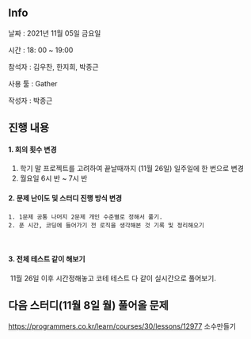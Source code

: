 ## Info

날짜  : 2021년 11월 05일 금요일

시간 : 18: 00 ~  19:00

참석자 : 김우찬, 한지희, 박종근

사용 툴 : Gather

작성자 : 박종근



## 진행 내용

#### 1.  회의 횟수 변경

1. 학기 말 프로젝트를 고려하여 끝날때까지 (11월 26일) 일주일에 한 번으로 변경
2. 월요일 6시 반 ~ 7시 반



#### 2.  문제 난이도 및 스터디 진행 방식 변경

	1. 1문제 공통 나머지 2문제 개인 수준별로 정해서 풀기.
 	2. 푼 시간, 코딩에 들어가기 전 로직을 생각해본 것 기록 및 정리해오기

​	

#### 3.  전체 테스트 같이 해보기

​	11월 26일 이후 시간정해놓고 코테 테스트 다 같이 실시간으로 풀어보기.



## 다음 스터디(11월 8일 월) 풀어올 문제

https://programmers.co.kr/learn/courses/30/lessons/12977 소수만들기


